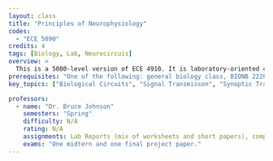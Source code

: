```yaml
---
layout: class
title: "Principles of Neurophysiology"
codes:
  - "ECE 5090"
credits: 4
tags: [Biology, Lab, Neurocircuis]
overview: >
  This is a 5000-level version of ECE 4910. It is laboratory-oriented course designed to teach the concepts and tools of cellular neurophysiology, which is cross-listed as ECE and BME, and could be useful to those interested in biological circuits. It uses hands-on experience with extracellular and intracellular electrophysiological techniques, and computer acquisition and analysis of laboratory results. Topics include signal transmission in the nervous system by examining the cellular basis of resting and action potentials, and synaptic transmission and optogenetic control of behavior and physiology. Lecture time is used to review nervous system physiology, introduce laboratory exercises, discuss lab results and primary research papers, and for presentation of additional experimental preparations and methods.
prerequisites: "One of the following: general biology class, BIONB 2220, a physiology course covering neuronal excitability and synaptic transmission, or written permission of instructor"
key_topics: ["Biological Circuits", "Signal Transmisson", "Synoptic Transmission"]

professors:
  - name: "Dr. Bruce Johnson"
    semesters: "Spring"
    difficulty: N/A
    rating: N/A
    assignments: Lab Reports (mix of worksheets and short papers), computational exercise worksheet and class presentations, participation. "
    exams: "One midtern and one final project paper."
---
```

